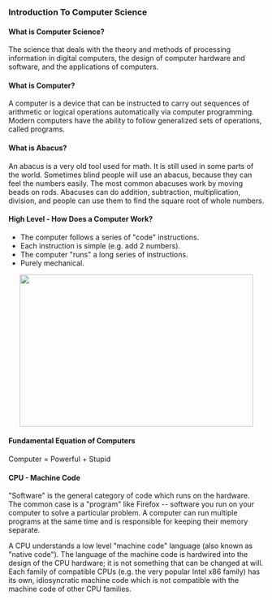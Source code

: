 ### Introduction To Computer Science

#### What is Computer Science?

The science that deals with the theory and methods of processing information in digital computers, the design of computer hardware and software, and the applications of computers.

#### What is Computer?

A computer is a device that can be instructed to carry out sequences of arithmetic or logical operations automatically via computer programming. Modern computers have the ability to follow generalized sets of operations, called programs.


#### What is Abacus?

An abacus is a very old tool used for math. It is still used in some parts of the world. Sometimes blind people will use an abacus, because they can feel the numbers easily. The most common abacuses work by moving beads on rods. Abacuses can do addition, subtraction, multiplication, division, and people can use them to find the square root of whole numbers. 

#### High Level - How Does a Computer Work?
* The computer follows a series of "code" instructions.
* Each instruction is simple (e.g. add 2 numbers).
* The computer "runs" a long series of instructions.
* Purely mechanical.
<p align="center">
  <img width="460" height="300" src="https://web.stanford.edu/class/cs101/code-1.png">
</p>

#### Fundamental Equation of Computers
Computer = Powerful + Stupid

#### CPU - Machine Code
"Software" is the general category of code which runs on the hardware. The common case is a "program" like Firefox -- software you run on your computer to solve a particular problem. A computer can run multiple programs at the same time and is responsible for keeping their memory separate.

A CPU understands a low level "machine code" language (also known as "native code"). The language of the machine code is hardwired into the design of the CPU hardware; it is not something that can be changed at will. Each family of compatible CPUs (e.g. the very popular Intel x86 family) has its own, idiosyncratic machine code which is not compatible with the machine code of other CPU families.
